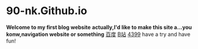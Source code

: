 # 90-nk.Github.io
**Welcome to my first blog website**
**actually,I'd like to make this site a...you konw,navigation website or something**
[百度](www.baidu.com)
[B站](www.bilibili.com)
[4399](www.4399.com)
have a try and have fun!
